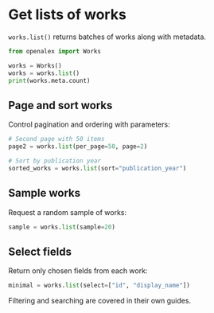 # Get lists of works

`works.list()` returns batches of works along with metadata.

```python
from openalex import Works

works = Works()
works = works.list()
print(works.meta.count)
```

## Page and sort works

Control pagination and ordering with parameters:

```python
# Second page with 50 items
page2 = works.list(per_page=50, page=2)

# Sort by publication year
sorted_works = works.list(sort="publication_year")
```

## Sample works

Request a random sample of works:

```python
sample = works.list(sample=20)
```

## Select fields

Return only chosen fields from each work:

```python
minimal = works.list(select=["id", "display_name"])
```

Filtering and searching are covered in their own guides.
